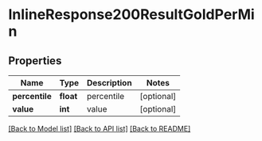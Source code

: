 # InlineResponse200ResultGoldPerMin

## Properties
Name | Type | Description | Notes
------------ | ------------- | ------------- | -------------
**percentile** | **float** | percentile | [optional] 
**value** | **int** | value | [optional] 

[[Back to Model list]](../README.md#documentation-for-models) [[Back to API list]](../README.md#documentation-for-api-endpoints) [[Back to README]](../README.md)


